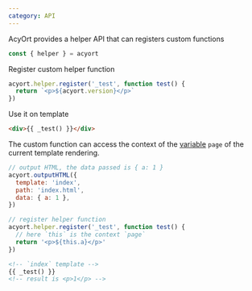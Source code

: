 ```yaml
---
category: API
---
```


AcyOrt provides a helper API that can registers custom functions

```js
const { helper } = acyort
```

Register custom helper function

```js
acyort.helper.register('_test', function test() {
  return `<p>${acyort.version}</p>`
})
```

Use it on template

```html
<div>{{ _test() }}</div>
```

The custom function can access the context of the [variable](/docs/variable) `page` of the current template rendering.

```js
// output HTML, the data passed is { a: 1 }
acyort.outputHTML({
  template: 'index',
  path: 'index.html',
  data: { a: 1 },
})

// register helper function
acyort.helper.register('_test', function test() {
  // here `this` is the context `page`
  return '<p>${this.a}</p>'
})
```

```html
<!-- `index` template -->
{{ _test() }}
<!-- result is <p>1</p> -->
```
